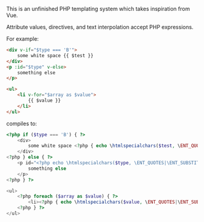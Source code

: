 This is an unfinished PHP templating system which takes inspiration from Vue.

Attribute values, directives, and text interpolation accept PHP expressions.

For example:
```html
<div v-if="$type === 'B'">
	some white space {{ $test }}
</div>
<p :id="$type" v-else>
	something else
</p>

<ul>
	<li v-for="$array as $value">
		{{ $value }}
	</li>
</ul>
```

compiles to:
```php
<?php if ($type === 'B') { ?>
	<div>
		some white space <?php { echo \htmlspecialchars($test, \ENT_QUOTES|\ENT_SUBSTITUTE|\ENT_DISALLOWED|\ENT_HTML5, 'UTF-8'); } ?>
	</div>
<?php } else { ?>
	<p id="<?php echo \htmlspecialchars($type, \ENT_QUOTES|\ENT_SUBSTITUTE|\ENT_DISALLOWED|\ENT_HTML5, 'UTF-8'); ?>">
		something else
	</p>
<?php } ?>

<ul>
	<?php foreach ($array as $value) { ?>
		<li><?php { echo \htmlspecialchars($value, \ENT_QUOTES|\ENT_SUBSTITUTE|\ENT_DISALLOWED|\ENT_HTML5, 'UTF-8'); } ?></li>
	<?php } ?>
</ul>
```
